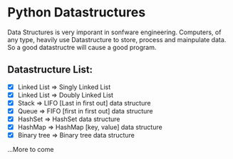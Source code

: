 # Python Datastructures
Data Structures is very imporant in sonfware engineering. Computers, of any type, heavily use Datastructure to store, process and mainpulate data. So a good datastructre will cause a good program.

## Datastructure List:
- [x] Linked List => Singly Linked List
- [x] Linked List => Doubly Linked List
- [x] Stack => LIFO [Last in first out] data structure
- [x] Queue => FIFO [first in first out] data structure
- [x] HashSet => HashSet data structure
- [x] HashMap => HashMap [key, value] data structure
- [x] Binary tree => Binary tree data structure

...More to come